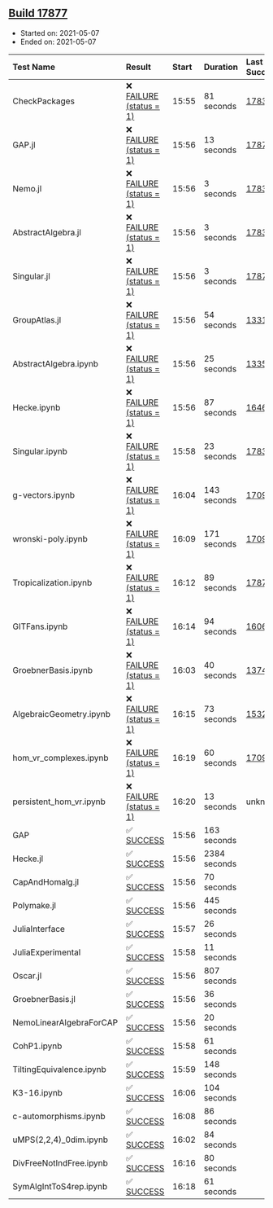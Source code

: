 ## [Build 17877](https://oscarci.mathematik.uni-kl.de/job/oscar/17877/)

* Started on: 2021-05-07
* Ended on: 2021-05-07

| Test Name    | Result | Start | Duration | Last Success | First Failure |
|:-------------|:-------|:------|:---------|:-------------|:--------------|
| CheckPackages | ❌ [FAILURE (status = 1)](https://oscarci.mathematik.uni-kl.de/job/oscar/17877/artifact/logs/build-17877/CheckPackages.log) | 15:55 | 81 seconds | [17832](https://oscarci.mathematik.uni-kl.de/job/oscar/17832/) | [17833](https://oscarci.mathematik.uni-kl.de/job/oscar/17833/) |
| GAP.jl | ❌ [FAILURE (status = 1)](https://oscarci.mathematik.uni-kl.de/job/oscar/17877/artifact/logs/build-17877/GAP.jl.log) | 15:56 | 13 seconds | [17875](https://oscarci.mathematik.uni-kl.de/job/oscar/17875/) | [17876](https://oscarci.mathematik.uni-kl.de/job/oscar/17876/) |
| Nemo.jl | ❌ [FAILURE (status = 1)](https://oscarci.mathematik.uni-kl.de/job/oscar/17877/artifact/logs/build-17877/Nemo.jl.log) | 15:56 | 3 seconds | [17835](https://oscarci.mathematik.uni-kl.de/job/oscar/17835/) | [17836](https://oscarci.mathematik.uni-kl.de/job/oscar/17836/) |
| AbstractAlgebra.jl | ❌ [FAILURE (status = 1)](https://oscarci.mathematik.uni-kl.de/job/oscar/17877/artifact/logs/build-17877/AbstractAlgebra.jl.log) | 15:56 | 3 seconds | [17831](https://oscarci.mathematik.uni-kl.de/job/oscar/17831/) | [17832](https://oscarci.mathematik.uni-kl.de/job/oscar/17832/) |
| Singular.jl | ❌ [FAILURE (status = 1)](https://oscarci.mathematik.uni-kl.de/job/oscar/17877/artifact/logs/build-17877/Singular.jl.log) | 15:56 | 3 seconds | [17871](https://oscarci.mathematik.uni-kl.de/job/oscar/17871/) | [17872](https://oscarci.mathematik.uni-kl.de/job/oscar/17872/) |
| GroupAtlas.jl | ❌ [FAILURE (status = 1)](https://oscarci.mathematik.uni-kl.de/job/oscar/17877/artifact/logs/build-17877/GroupAtlas.jl.log) | 15:56 | 54 seconds | [13311](https://oscarci.mathematik.uni-kl.de/job/oscar/13311/) | [13312](https://oscarci.mathematik.uni-kl.de/job/oscar/13312/) |
| AbstractAlgebra.ipynb | ❌ [FAILURE (status = 1)](https://oscarci.mathematik.uni-kl.de/job/oscar/17877/artifact/logs/build-17877/AbstractAlgebra.ipynb.log) | 15:56 | 25 seconds | [13355](https://oscarci.mathematik.uni-kl.de/job/oscar/13355/) | [13356](https://oscarci.mathematik.uni-kl.de/job/oscar/13356/) |
| Hecke.ipynb | ❌ [FAILURE (status = 1)](https://oscarci.mathematik.uni-kl.de/job/oscar/17877/artifact/logs/build-17877/Hecke.ipynb.log) | 15:56 | 87 seconds | [16463](https://oscarci.mathematik.uni-kl.de/job/oscar/16463/) | [16464](https://oscarci.mathematik.uni-kl.de/job/oscar/16464/) |
| Singular.ipynb | ❌ [FAILURE (status = 1)](https://oscarci.mathematik.uni-kl.de/job/oscar/17877/artifact/logs/build-17877/Singular.ipynb.log) | 15:58 | 23 seconds | [17835](https://oscarci.mathematik.uni-kl.de/job/oscar/17835/) | [17836](https://oscarci.mathematik.uni-kl.de/job/oscar/17836/) |
| g-vectors.ipynb | ❌ [FAILURE (status = 1)](https://oscarci.mathematik.uni-kl.de/job/oscar/17877/artifact/logs/build-17877/g-vectors.ipynb.log) | 16:04 | 143 seconds | [17099](https://oscarci.mathematik.uni-kl.de/job/oscar/17099/) | [17100](https://oscarci.mathematik.uni-kl.de/job/oscar/17100/) |
| wronski-poly.ipynb | ❌ [FAILURE (status = 1)](https://oscarci.mathematik.uni-kl.de/job/oscar/17877/artifact/logs/build-17877/wronski-poly.ipynb.log) | 16:09 | 171 seconds | [17098](https://oscarci.mathematik.uni-kl.de/job/oscar/17098/) | [17099](https://oscarci.mathematik.uni-kl.de/job/oscar/17099/) |
| Tropicalization.ipynb | ❌ [FAILURE (status = 1)](https://oscarci.mathematik.uni-kl.de/job/oscar/17877/artifact/logs/build-17877/Tropicalization.ipynb.log) | 16:12 | 89 seconds | [17876](https://oscarci.mathematik.uni-kl.de/job/oscar/17876/) | [17877](https://oscarci.mathematik.uni-kl.de/job/oscar/17877/) |
| GITFans.ipynb | ❌ [FAILURE (status = 1)](https://oscarci.mathematik.uni-kl.de/job/oscar/17877/artifact/logs/build-17877/GITFans.ipynb.log) | 16:14 | 94 seconds | [16068](https://oscarci.mathematik.uni-kl.de/job/oscar/16068/) | [16069](https://oscarci.mathematik.uni-kl.de/job/oscar/16069/) |
| GroebnerBasis.ipynb | ❌ [FAILURE (status = 1)](https://oscarci.mathematik.uni-kl.de/job/oscar/17877/artifact/logs/build-17877/GroebnerBasis.ipynb.log) | 16:03 | 40 seconds | [13748](https://oscarci.mathematik.uni-kl.de/job/oscar/13748/) | [13749](https://oscarci.mathematik.uni-kl.de/job/oscar/13749/) |
| AlgebraicGeometry.ipynb | ❌ [FAILURE (status = 1)](https://oscarci.mathematik.uni-kl.de/job/oscar/17877/artifact/logs/build-17877/AlgebraicGeometry.ipynb.log) | 16:15 | 73 seconds | [15322](https://oscarci.mathematik.uni-kl.de/job/oscar/15322/) | [15323](https://oscarci.mathematik.uni-kl.de/job/oscar/15323/) |
| hom_vr_complexes.ipynb | ❌ [FAILURE (status = 1)](https://oscarci.mathematik.uni-kl.de/job/oscar/17877/artifact/logs/build-17877/hom_vr_complexes.ipynb.log) | 16:19 | 60 seconds | [17099](https://oscarci.mathematik.uni-kl.de/job/oscar/17099/) | [17100](https://oscarci.mathematik.uni-kl.de/job/oscar/17100/) |
| persistent_hom_vr.ipynb | ❌ [FAILURE (status = 1)](https://oscarci.mathematik.uni-kl.de/job/oscar/17877/artifact/logs/build-17877/persistent_hom_vr.ipynb.log) | 16:20 | 13 seconds | unknown | unknown |
| GAP | ✅ [SUCCESS](https://oscarci.mathematik.uni-kl.de/job/oscar/17877/artifact/logs/build-17877/GAP.log) | 15:56 | 163 seconds |  |  |
| Hecke.jl | ✅ [SUCCESS](https://oscarci.mathematik.uni-kl.de/job/oscar/17877/artifact/logs/build-17877/Hecke.jl.log) | 15:56 | 2384 seconds |  |  |
| CapAndHomalg.jl | ✅ [SUCCESS](https://oscarci.mathematik.uni-kl.de/job/oscar/17877/artifact/logs/build-17877/CapAndHomalg.jl.log) | 15:56 | 70 seconds |  |  |
| Polymake.jl | ✅ [SUCCESS](https://oscarci.mathematik.uni-kl.de/job/oscar/17877/artifact/logs/build-17877/Polymake.jl.log) | 15:56 | 445 seconds |  |  |
| JuliaInterface | ✅ [SUCCESS](https://oscarci.mathematik.uni-kl.de/job/oscar/17877/artifact/logs/build-17877/JuliaInterface.log) | 15:57 | 26 seconds |  |  |
| JuliaExperimental | ✅ [SUCCESS](https://oscarci.mathematik.uni-kl.de/job/oscar/17877/artifact/logs/build-17877/JuliaExperimental.log) | 15:58 | 11 seconds |  |  |
| Oscar.jl | ✅ [SUCCESS](https://oscarci.mathematik.uni-kl.de/job/oscar/17877/artifact/logs/build-17877/Oscar.jl.log) | 15:56 | 807 seconds |  |  |
| GroebnerBasis.jl | ✅ [SUCCESS](https://oscarci.mathematik.uni-kl.de/job/oscar/17877/artifact/logs/build-17877/GroebnerBasis.jl.log) | 15:56 | 36 seconds |  |  |
| NemoLinearAlgebraForCAP | ✅ [SUCCESS](https://oscarci.mathematik.uni-kl.de/job/oscar/17877/artifact/logs/build-17877/NemoLinearAlgebraForCAP.log) | 15:56 | 20 seconds |  |  |
| CohP1.ipynb | ✅ [SUCCESS](https://oscarci.mathematik.uni-kl.de/job/oscar/17877/artifact/logs/build-17877/CohP1.ipynb.log) | 15:58 | 61 seconds |  |  |
| TiltingEquivalence.ipynb | ✅ [SUCCESS](https://oscarci.mathematik.uni-kl.de/job/oscar/17877/artifact/logs/build-17877/TiltingEquivalence.ipynb.log) | 15:59 | 148 seconds |  |  |
| K3-16.ipynb | ✅ [SUCCESS](https://oscarci.mathematik.uni-kl.de/job/oscar/17877/artifact/logs/build-17877/K3-16.ipynb.log) | 16:06 | 104 seconds |  |  |
| c-automorphisms.ipynb | ✅ [SUCCESS](https://oscarci.mathematik.uni-kl.de/job/oscar/17877/artifact/logs/build-17877/c-automorphisms.ipynb.log) | 16:08 | 86 seconds |  |  |
| uMPS(2,2,4)_0dim.ipynb | ✅ [SUCCESS](https://oscarci.mathematik.uni-kl.de/job/oscar/17877/artifact/logs/build-17877/uMPS-2-2-4-_0dim.ipynb.log) | 16:02 | 84 seconds |  |  |
| DivFreeNotIndFree.ipynb | ✅ [SUCCESS](https://oscarci.mathematik.uni-kl.de/job/oscar/17877/artifact/logs/build-17877/DivFreeNotIndFree.ipynb.log) | 16:16 | 80 seconds |  |  |
| SymAlgIntToS4rep.ipynb | ✅ [SUCCESS](https://oscarci.mathematik.uni-kl.de/job/oscar/17877/artifact/logs/build-17877/SymAlgIntToS4rep.ipynb.log) | 16:18 | 61 seconds |  |  |
